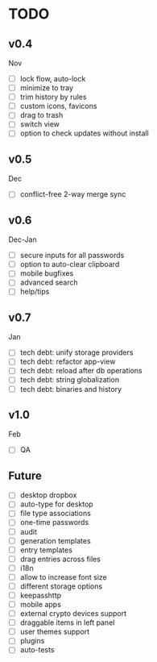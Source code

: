 # TODO

## v0.4
Nov
- [ ] lock flow, auto-lock
- [ ] minimize to tray
- [ ] trim history by rules
- [ ] custom icons, favicons
- [ ] drag to trash
- [ ] switch view
- [ ] option to check updates without install

## v0.5
Dec
- [ ] conflict-free 2-way merge sync

## v0.6
Dec-Jan
- [ ] secure inputs for all passwords
- [ ] option to auto-clear clipboard
- [ ] mobile bugfixes
- [ ] advanced search
- [ ] help/tips

## v0.7
Jan
- [ ] tech debt: unify storage providers
- [ ] tech debt: refactor app-view
- [ ] tech debt: reload after db operations
- [ ] tech debt: string globalization
- [ ] tech debt: binaries and history

## v1.0
Feb
- [ ] QA

## Future
- [ ] desktop dropbox
- [ ] auto-type for desktop
- [ ] file type associations
- [ ] one-time passwords
- [ ] audit
- [ ] generation templates
- [ ] entry templates
- [ ] drag entries across files
- [ ] i18n
- [ ] allow to increase font size
- [ ] different storage options
- [ ] keepasshttp
- [ ] mobile apps
- [ ] external crypto devices support
- [ ] draggable items in left panel
- [ ] user themes support
- [ ] plugins
- [ ] auto-tests
